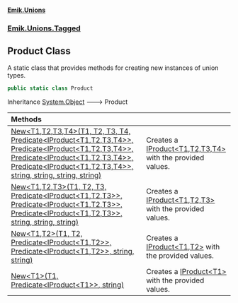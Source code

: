 #### [Emik.Unions](index.md 'index')
### [Emik.Unions.Tagged](Emik.Unions.Tagged.md 'Emik.Unions.Tagged')

## Product Class

A static class that provides methods for creating new instances of union types.

```csharp
public static class Product
```

Inheritance [System.Object](https://docs.microsoft.com/en-us/dotnet/api/System.Object 'System.Object') &#129106; Product

| Methods | |
| :--- | :--- |
| [New&lt;T1,T2,T3,T4&gt;(T1, T2, T3, T4, Predicate&lt;IProduct&lt;T1,T2,T3,T4&gt;&gt;, Predicate&lt;IProduct&lt;T1,T2,T3,T4&gt;&gt;, Predicate&lt;IProduct&lt;T1,T2,T3,T4&gt;&gt;, Predicate&lt;IProduct&lt;T1,T2,T3,T4&gt;&gt;, string, string, string, string)](Product.New(T1,T2,T3,T4,Predicate,Predicate,Predicate,Predicate,String,String,String,String).md 'Emik.Unions.Tagged.Product.New<T1,T2,T3,T4>(T1, T2, T3, T4, System.Predicate<Emik.Unions.Tagged.IProduct<T1,T2,T3,T4>>, System.Predicate<Emik.Unions.Tagged.IProduct<T1,T2,T3,T4>>, System.Predicate<Emik.Unions.Tagged.IProduct<T1,T2,T3,T4>>, System.Predicate<Emik.Unions.Tagged.IProduct<T1,T2,T3,T4>>, string, string, string, string)') | Creates a [IProduct&lt;T1,T2,T3,T4&gt;](IProduct_T1,T2,T3,T4_.md 'Emik.Unions.Tagged.IProduct<T1,T2,T3,T4>') with the provided values. |
| [New&lt;T1,T2,T3&gt;(T1, T2, T3, Predicate&lt;IProduct&lt;T1,T2,T3&gt;&gt;, Predicate&lt;IProduct&lt;T1,T2,T3&gt;&gt;, Predicate&lt;IProduct&lt;T1,T2,T3&gt;&gt;, string, string, string)](Product.New(T1,T2,T3,Predicate,Predicate,Predicate,String,String,String).md 'Emik.Unions.Tagged.Product.New<T1,T2,T3>(T1, T2, T3, System.Predicate<Emik.Unions.Tagged.IProduct<T1,T2,T3>>, System.Predicate<Emik.Unions.Tagged.IProduct<T1,T2,T3>>, System.Predicate<Emik.Unions.Tagged.IProduct<T1,T2,T3>>, string, string, string)') | Creates a [IProduct&lt;T1,T2,T3&gt;](IProduct_T1,T2,T3_.md 'Emik.Unions.Tagged.IProduct<T1,T2,T3>') with the provided values. |
| [New&lt;T1,T2&gt;(T1, T2, Predicate&lt;IProduct&lt;T1,T2&gt;&gt;, Predicate&lt;IProduct&lt;T1,T2&gt;&gt;, string, string)](Product.New(T1,T2,Predicate,Predicate,String,String).md 'Emik.Unions.Tagged.Product.New<T1,T2>(T1, T2, System.Predicate<Emik.Unions.Tagged.IProduct<T1,T2>>, System.Predicate<Emik.Unions.Tagged.IProduct<T1,T2>>, string, string)') | Creates a [IProduct&lt;T1,T2&gt;](IProduct_T1,T2_.md 'Emik.Unions.Tagged.IProduct<T1,T2>') with the provided values. |
| [New&lt;T1&gt;(T1, Predicate&lt;IProduct&lt;T1&gt;&gt;, string)](Product.New(T1,Predicate,String).md 'Emik.Unions.Tagged.Product.New<T1>(T1, System.Predicate<Emik.Unions.Tagged.IProduct<T1>>, string)') | Creates a [IProduct&lt;T1&gt;](IProduct_T1_.md 'Emik.Unions.Tagged.IProduct<T1>') with the provided values. |
